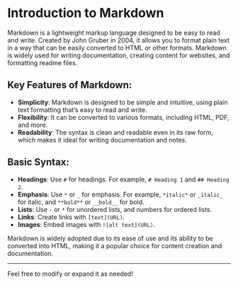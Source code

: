 # Introduction to Markdown

Markdown is a lightweight markup language designed to be easy to read and write. Created by John Gruber in 2004, it allows you to format plain text in a way that can be easily converted to HTML or other formats. Markdown is widely used for writing documentation, creating content for websites, and formatting readme files.

## Key Features of Markdown:
- **Simplicity**: Markdown is designed to be simple and intuitive, using plain text formatting that’s easy to read and write.
- **Flexibility**: It can be converted to various formats, including HTML, PDF, and more.
- **Readability**: The syntax is clean and readable even in its raw form, which makes it ideal for writing documentation and notes.

## Basic Syntax:
- **Headings**: Use `#` for headings. For example, `# Heading 1` and `## Heading 2`.
- **Emphasis**: Use `*` or `_` for emphasis. For example, `*italic*` or `_italic_` for italic, and `**bold**` or `__bold__` for bold.
- **Lists**: Use `-` or `*` for unordered lists, and numbers for ordered lists.
- **Links**: Create links with `[text](URL)`.
- **Images**: Embed images with `![alt text](URL)`.

Markdown is widely adopted due to its ease of use and its ability to be converted into HTML, making it a popular choice for content creation and documentation.

---

Feel free to modify or expand it as needed!